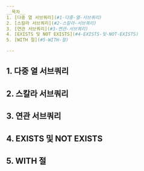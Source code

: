 ```yaml
---
__목차__
1. [다중 열 서브쿼리](#1-다중-열-서브쿼리)  
2. [스칼라 서브쿼리](#2-스칼라-서브쿼리)  
3. [연관 서브쿼리](#3-연관-서브쿼리)  
4. [EXISTS 및 NOT EXISTS](#4-EXISTS-및-NOT-EXISTS)  
5. [WITH 절](#5-WITH-절)

---
```


## 1. 다중 열 서브쿼리



## 2. 스칼라 서브쿼리



## 3. 연관 서브쿼리



## 4. EXISTS 및 NOT EXISTS



## 5. WITH 절

